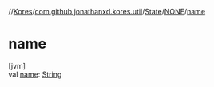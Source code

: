 //[Kores](../../../../index.md)/[com.github.jonathanxd.kores.util](../../index.md)/[State](../index.md)/[NONE](index.md)/[name](name.md)

# name

[jvm]\
val [name](name.md): [String](https://kotlinlang.org/api/latest/jvm/stdlib/kotlin/-string/index.html)
